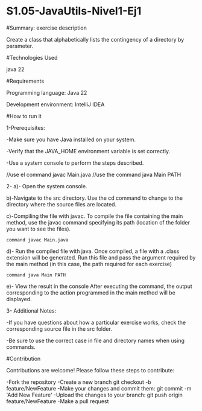 # S1.05-JavaUtils-Nivel1-Ej1

#Summary: exercise description

Create a class that alphabetically lists the contingency of a directory by parameter.

#Technologies Used

java 22

#Requirements

Programming language: Java 22

Development environment: IntelliJ IDEA

#How to run it

1-Prerequisites:

-Make sure you have Java installed on your system.

-Verify that the JAVA_HOME environment variable is set correctly.

-Use a system console to perform the steps described.

//use el command javac Main.java
//use the command java Main PATH

2- a)- Open the system console. 

   b)-Navigate to the src directory. Use the cd command to change to the directory where the source files are located.

   c)-Compiling the file with javac. To compile the file containing the main method, use the javac command specifying its path (location of the folder you want to see the files).
   
    command javac Main.java

   d)- Run the compiled file with java.
   Once compiled, a file with a .class extension will be generated. Run this file and pass the argument required by the main method (in this case, the path required for each exercise)

    command java Main PATH

   e)- View the result in the console
   After executing the command, the output corresponding to the action programmed in the main method will be displayed.

3- Additional Notes:

-If you have questions about how a particular exercise works, check the corresponding source file in the src folder.

-Be sure to use the correct case in file and directory names when using commands.


#Contribution

Contributions are welcome! Please follow these steps to contribute:

-Fork the repository
-Create a new branch git checkout
-b feature/NewFeature
-Make your changes and commit them: git commit
-m 'Add New Feature'
-Upload the changes to your branch: git push origin feature/NewFeature
-Make a pull request